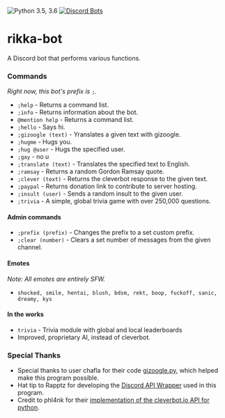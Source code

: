 ![Python 3.5, 3.6](https://img.shields.io/badge/python-3.5%2C%203.6-blue.svg) [![Discord Bots](https://discordbots.org/api/widget/status/430482288053059584.svg)](https://discordbots.org/bot/430482288053059584)
# rikka-bot

A Discord bot that performs various functions.

### Commands
*Right now, this bot's prefix is* `;`*.*
- `;help` - Returns a command list.
- `;info` - Returns information about the bot.
- `@mention help` - Returns a command list.
- `;hello` - Says hi.
- `;gizoogle (text)` - Yranslates a given text with gizoogle.
- `;hugme` - Hugs you.
- `;hug @user` - Hugs the specified user.
- `;gay` - no u
- `;translate (text)` - Translates the specified text to English.
- `;ramsay` - Returns a random Gordon Ramsay quote.
- `;clever (text)` - Returns the cleverbot response to the given text.
- `;paypal` - Returns donation link to contribute to server hosting.
- `;insult (user)` - Sends a random insult to the given user.
- `;trivia` - A simple, global trivia game with over 250,000 questions.

#### Admin commands
- `;prefix (prefix)` - Changes the prefix to a set custom prefix.
- `;clear (number)` - Clears a set number of messages from the given channel.

#### Emotes
*Note: All emotes are entirely SFW.*
- `shocked, smile, hentai, blush, bdsm, rekt, boop, fuckoff, sanic, dreamy, kys`

#### In the works
- `trivia`  - Trivia module with global and local leaderboards
- Improved, proprietary AI, instead of cleverbot.

### Special Thanks
- Special thanks to user chafla for their code [gizoogle.py](https://github.com/Rapptz/discord.py/tree/rewrite), which helped make this program possible.
- Hat tip to Rapptz for developing the [Discord API Wrapper](https://github.com/Rapptz/discord.py) used in this program.
- Credit to phl4nk for their [implementation of the cleverbot.io API for python](https://github.com/phl4nk/CleverApi).
